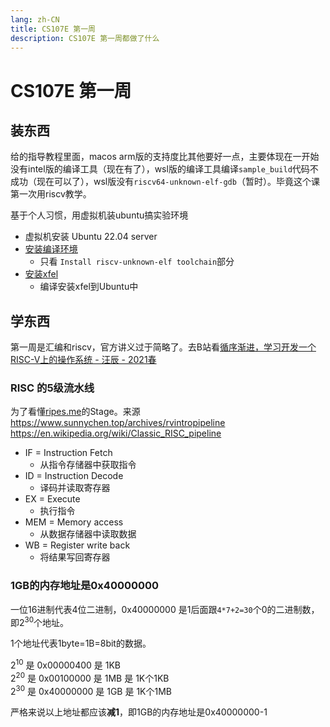 ```yaml
---
lang: zh-CN
title: CS107E 第一周
description: CS107E 第一周都做了什么
---
```


# CS107E 第一周
## 装东西
给的指导教程里面，macos arm版的支持度比其他要好一点，主要体现在一开始没有intel版的编译工具（现在有了），wsl版的编译工具编译`sample_build`代码不成功（现在可以了），wsl版没有`riscv64-unknown-elf-gdb`（暂时）。毕竟这个课第一次用riscv教学。

基于个人习惯，用虚拟机装ubuntu搞实验环境
- 虚拟机安装 Ubuntu 22.04 server
- [安装编译环境](https://cs107e.github.io/guides/install/devtools-wsl/)
  - 只看 `Install riscv-unknown-elf toolchain`部分
- [安装xfel](https://xboot.org/xfel/#/)
  - 编译安装xfel到Ubuntu中

## 学东西
第一周是汇编和riscv，官方讲义过于简略了。去B站看[循序渐进，学习开发一个RISC-V上的操作系统 - 汪辰 - 2021春](https://www.bilibili.com/video/BV1Q5411w7z5)

### RISC 的5级流水线
为了看懂[ripes.me](https://ripes.me/)的Stage。来源 https://www.sunnychen.top/archives/rvintropipeline https://en.wikipedia.org/wiki/Classic_RISC_pipeline
- IF = Instruction Fetch
  - 从指令存储器中获取指令
- ID = Instruction Decode
  - 译码并读取寄存器
- EX = Execute
  - 执行指令
- MEM = Memory access
  - 从数据存储器中读取数据
- WB = Register write back
  - 将结果写回寄存器

### 1GB的内存地址是0x40000000
一位16进制代表4位二进制，0x40000000 是1后面跟`4*7+2=30`个0的二进制数，即2<sup>30</sup>个地址。

1个地址代表1byte=1B=8bit的数据。

2<sup>10</sup> 是 0x00000400 是 1KB\
2<sup>20</sup> 是 0x00100000 是 1MB 是 1K个1KB\
2<sup>30</sup> 是 0x40000000 是 1GB 是 1K个1MB

严格来说以上地址都应该**减1**，即1GB的内存地址是0x40000000-1